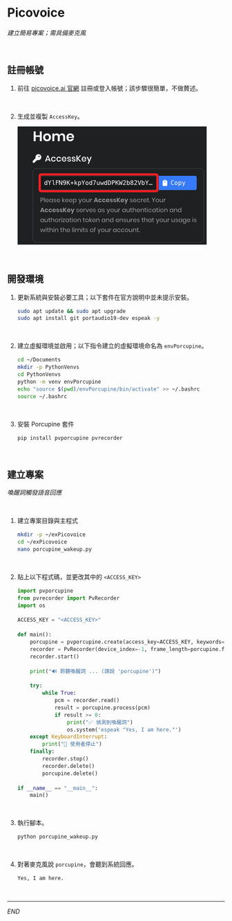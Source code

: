 # Picovoice

_建立簡易專案；需具備麥克風_

<br>

## 註冊帳號

1. 前往 [picovoice.ai 官網](https://console.picovoice.ai) 註冊或登入帳號；該步驟很簡單，不做贅述。

<br>

2. 生成並複製 `AccessKey`。

    ![](images/img_01.png)

<br>

## 開發環境

1. 更新系統與安裝必要工具；以下套件在官方說明中並未提示安裝。

    ```bash
    sudo apt update && sudo apt upgrade
    sudo apt install git portaudio19-dev espeak -y
    ```

<br>

2. 建立虛擬環境並啟用；以下指令建立的虛擬環境命名為 `envPorcupine`。

    ```bash
    cd ~/Documents
    mkdir -p PythonVenvs
    cd PythonVenvs
    python -m venv envPorcupine
    echo "source $(pwd)/envPorcupine/bin/activate" >> ~/.bashrc
    source ~/.bashrc
    ```

<br>

3. 安裝 Porcupine 套件

    ```bash
    pip install pvporcupine pvrecorder
    ```

<br>

## 建立專案

_喚醒詞觸發語音回應_

<br>

1. 建立專案目錄與主程式

    ```bash
    mkdir -p ~/exPicovoice
    cd ~/exPicovoice
    nano porcupine_wakeup.py
    ```

<br>

2. 貼上以下程式碼，並更改其中的 `<ACCESS_KEY>`

    ```python
    import pvporcupine
    from pvrecorder import PvRecorder
    import os

    ACCESS_KEY = "<ACCESS_KEY>"

    def main():
        porcupine = pvporcupine.create(access_key=ACCESS_KEY, keywords=["porcupine"])
        recorder = PvRecorder(device_index=-1, frame_length=porcupine.frame_length)
        recorder.start()

        print("🔊 聆聽喚醒詞 ... (請說 'porcupine')")

        try:
            while True:
                pcm = recorder.read()
                result = porcupine.process(pcm)
                if result >= 0:
                    print("✅ 偵測到喚醒詞")
                    os.system('espeak "Yes, I am here."')
        except KeyboardInterrupt:
            print("🛑 使用者停止")
        finally:
            recorder.stop()
            recorder.delete()
            porcupine.delete()

    if __name__ == "__main__":
        main()
    ```

<br>

3. 執行腳本。

    ```bash
    python porcupine_wakeup.py
    ```

<br>

4. 對著麥克風說 `porcupine`，會聽到系統回應。

    ```bash
    Yes, I am here.
    ```

<br>

___

_END_